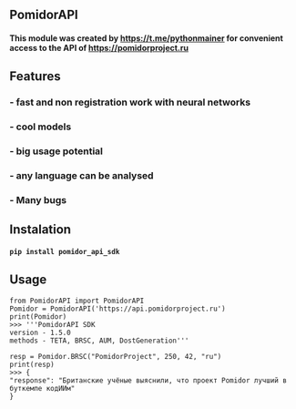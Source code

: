## PomidorAPI 
#### This module was created by https://t.me/pythonmainer for convenient access to the API of https://pomidorproject.ru

## Features

### - fast and non registration work with neural networks
### - cool models
### - big usage potential
### - any language can be analysed
### - Many bugs

## Instalation

#### ```pip install pomidor_api_sdk```

## Usage

```
from PomidorAPI import PomidorAPI
Pomidor = PomidorAPI('https://api.pomidorproject.ru')
print(Pomidor)
>>> '''PomidorAPI SDK
version - 1.5.0
methods - TETA, BRSC, AUM, DostGeneration'''

resp = Pomidor.BRSC("PomidorProject", 250, 42, "ru")
print(resp)
>>> {
"response": "Британские учёные выяснили, что проект Pomidor лучший в буткемпе кодИИм"
}
```